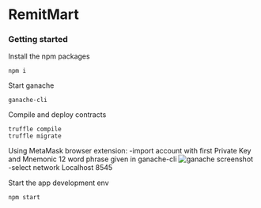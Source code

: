 # RemitMart

### Getting started
Install the npm packages
```
npm i
```
Start ganache
```
ganache-cli
```
Compile and deploy contracts
```
truffle compile
truffle migrate
```
Using MetaMask browser extension:
-import account with first Private Key and Mnemonic 12 word phrase given in ganache-cli
![ganache screenshot](https://image.prntscr.com/image/kqhpvy-pRyWvOiwhDxvcKw.png)
-select network Localhost 8545

Start the app development env
```
npm start
```